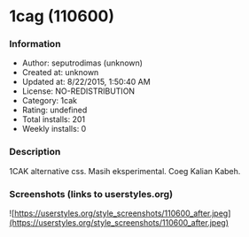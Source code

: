 # 1cag (110600)

### Information
- Author: seputrodimas (unknown)
- Created at: unknown
- Updated at: 8/22/2015, 1:50:40 AM
- License: NO-REDISTRIBUTION
- Category: 1cak
- Rating: undefined
- Total installs: 201
- Weekly installs: 0


### Description
1CAK alternative css. 
Masih eksperimental.
Coeg Kalian Kabeh.


### Screenshots (links to userstyles.org)
![https://userstyles.org/style_screenshots/110600_after.jpeg](https://userstyles.org/style_screenshots/110600_after.jpeg)


